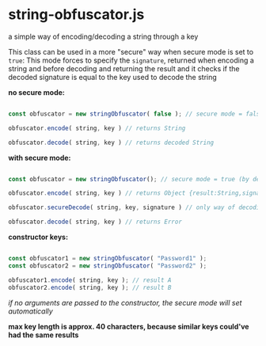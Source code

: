 # string-obfuscator.js
a simple way of encoding/decoding a string through a key

This class can be used in a more "secure" way when secure mode is set to `true`:
This mode forces to specify the `signature`, returned when encoding a string and before decoding and returning the result and it checks if the decoded signature is equal to the key used to decode the string

**no secure mode:**
```js

const obfuscator = new stringObfuscator( false ); // secure mode = false

obfuscator.encode( string, key ) // returns String

obfuscator.decode( string, key ) // returns decoded String


```
**with secure mode:**
```js

const obfuscator = new stringObfuscator(); // secure mode = true (by default)

obfuscator.encode( string, key ) // returns Object {result:String,signature:String}

obfuscator.secureDecode( string, key, signature ) // only way of decoding a string

obfuscator.decode( string, key ) // returns Error


```
**constructor keys:**
```js

const obfuscator1 = new stringObfuscator( "Password1" );
const obfuscator2 = new stringObfuscator( "Password2" );

obfuscator1.encode( string, key ); // result A
obfuscator2.encode( string, key ); // result B


```
*if no arguments are passed to the constructor, the secure mode will set automatically*

**max key length is approx. 40 characters, because similar keys could've had the same results**
